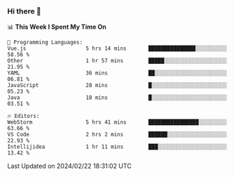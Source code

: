 ### Hi there 👋

<!--
**asdf12303116/asdf12303116** is a ✨ _special_ ✨ repository because its `README.md` (this file) appears on your GitHub profile.

Here are some ideas to get you started:

- 🔭 I’m currently working on ...
- 🌱 I’m currently learning ...
- 👯 I’m looking to collaborate on ...
- 🤔 I’m looking for help with ...
- 💬 Ask me about ...
- 📫 How to reach me: ...
- 😄 Pronouns: ...
- ⚡ Fun fact: ...
-->

<!--START_SECTION:waka-->
📊 **This Week I Spent My Time On** 

```text
💬 Programming Languages: 
Vue.js                   5 hrs 14 mins       ███████████████░░░░░░░░░░   58.56 % 
Other                    1 hr 57 mins        █████░░░░░░░░░░░░░░░░░░░░   21.95 % 
YAML                     36 mins             ██░░░░░░░░░░░░░░░░░░░░░░░   06.81 % 
JavaScript               28 mins             █░░░░░░░░░░░░░░░░░░░░░░░░   05.23 % 
Java                     18 mins             █░░░░░░░░░░░░░░░░░░░░░░░░   03.51 % 

🔥 Editors: 
WebStorm                 5 hrs 41 mins       ████████████████░░░░░░░░░   63.66 % 
VS Code                  2 hrs 2 mins        ██████░░░░░░░░░░░░░░░░░░░   22.93 % 
Intellijidea             1 hr 11 mins        ███░░░░░░░░░░░░░░░░░░░░░░   13.42 % 
```


 Last Updated on 2024/02/22 18:31:02 UTC
<!--END_SECTION:waka-->
